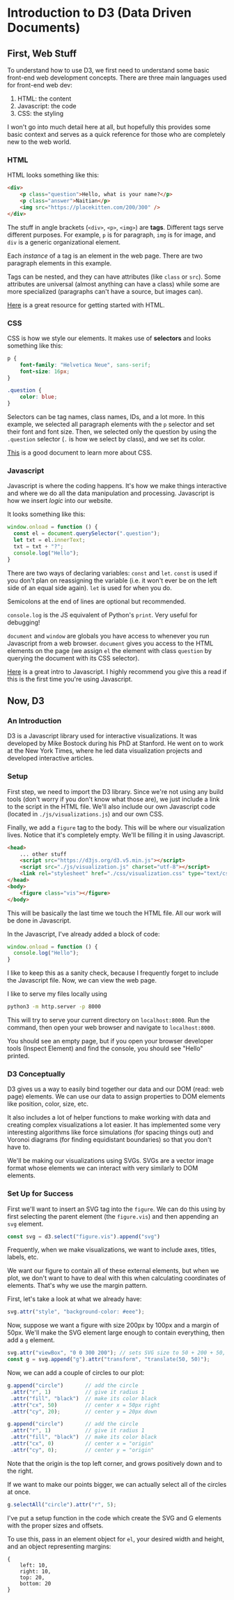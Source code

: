 # Introduction to D3 (Data Driven Documents)

## First, Web Stuff

To understand how to use D3, we first need to understand some basic front-end
web development concepts. There are three main languages used for front-end
web dev:

1. HTML: the content
2. Javascript: the code
3. CSS: the styling

I won't go into much detail here at all, but hopefully this provides some basic
context and serves as a quick reference for those who are completely new to the
web world.

### HTML

HTML looks something like this:

```html
<div>
    <p class="question">Hello, what is your name?</p>
    <p class="answer">Naitian</p>
    <img src="https://placekitten.com/200/300" />
</div>
```

The stuff in angle brackets (`<div>`, `<p>`, `<img>`) are **tags**. Different
tags serve different purposes. For example, `p` is for paragraph, `img` is for
image, and `div` is a generic organizational element.

Each *instance* of a tag is an element in the web page. There are two paragraph
elements in this example.

Tags can be nested, and they can have attributes (like `class` or `src`). Some
attributes are universal (almost anything can have a class) while some are more
specialized (paragraphs can't have a source, but images can).

[Here](https://developer.mozilla.org/en-US/docs/Learn/HTML/Introduction_to_HTML)
is a great resource for getting started with HTML.

### CSS

CSS is how we style our elements. It makes use of **selectors** and looks
something like this:
```css
p {
    font-family: "Helvetica Neue", sans-serif;
    font-size: 16px;
}

.question {
    color: blue;
}
```

Selectors can be tag names, class names, IDs, and a lot more. In this example,
we selected all paragraph elements with the `p` selector and set their font and
font size. Then, we selected only the question by using the `.question` selector
(`.` is how we select by class), and we set its color.

[This](https://developer.mozilla.org/en-US/docs/Learn/CSS) is a good document to
learn more about CSS.

### Javascript

Javascript is where the coding happens. It's how we make things interactive and
where we do all the data manipulation and processing. Javascript is how we
insert _logic_ into our website.

It looks something like this:
```js
window.onload = function () {
  const el = document.querySelector(".question");
  let txt = el.innerText;
  txt = txt + "?";
  console.log("Hello");
}
```

There are two ways of declaring variables: `const` and `let`. `const` is used
if you don't plan on reassigning the variable (i.e. it won't ever be on the left
side of an equal side again). `let` is used for when you do.

Semicolons at the end of lines are optional but recommended.

`console.log` is the JS equivalent of Python's `print`. Very useful for
debugging!

`document` and `window` are globals you have access to whenever you run
Javascript from a web browser. `document` gives you access to the HTML elements
on the page (we assign `el` the element with class `question` by querying the
document with its CSS selector).

[Here](https://developer.mozilla.org/en-US/docs/Learn/JavaScript) is a great
intro to Javascript. I highly recommend you give this a read if this is the
first time you're using Javascript.


## Now, D3

### An Introduction
D3 is a Javascript library used for interactive visualizations. It was developed
by Mike Bostock during his PhD at Stanford. He went on to work at the New York
Times, where he led data visualization projects and developed interactive
articles.

### Setup

First step, we need to import the D3 library. Since we're not using any build
tools (don't worry if you don't know what those are), we just include a link to
the script in the HTML file. We'll also include our own Javascript code (located
in `./js/visualizations.js`) and our own CSS.

Finally, we add a `figure` tag to the body. This will be where our visualization
lives. Notice that it's completely empty. We'll be filling it in using
Javascript.

```html
<head>
    ... other stuff
    <script src="https://d3js.org/d3.v5.min.js"></script>
    <script src="./js/visualization.js" charset="utf-8"></script>
    <link rel="stylesheet" href="./css/visualization.css" type="text/css" />
</head>
<body>
    <figure class="vis"></figure>
</body>
```

This will be basically the last time we touch the HTML file. All our work will
be done in Javascript.

In the Javascript, I've already added a block of code:
```js
window.onload = function () {
  console.log("Hello");
}
```
I like to keep this as a sanity check, because I frequently forget to include
the Javascript file. Now, we can view the web page.

I like to serve my files locally using
```sh
python3 -m http.server -p 8000
```
This will try to serve your current directory on `localhost:8000`. Run the
command, then open your web browser and navigate to `localhost:8000`.

You should see an empty page, but if you open your browser developer tools
(Inspect Element) and find the console, you should see "Hello" printed.

### D3 Conceptually

D3 gives us a way to easily bind together our data and our DOM (read: web page)
elements. We can use our data to assign properties to DOM elements like
position, color, size, etc.

It also includes a lot of helper functions to make working with data and
creating complex visualizations a lot easier. It has implemented some very
interesting algorithms like force simulations (for spacing things out) and
Voronoi diagrams (for finding equidistant boundaries) so that you don't have to.

We'll be making our visualizations using SVGs. SVGs are a vector image format
whose elements we can interact with very similarly to DOM elements.

### Set Up for Success

First we'll want to insert an SVG tag into the `figure`. We can do this using by
first selecting the parent element (the `figure.vis`) and then appending an
`svg` element.
```js
const svg = d3.select("figure.vis").append("svg")
```
Frequently, when we make visualizations, we want to include axes, titles,
labels, etc.

We want our figure to contain all of these external elements, but when we plot,
we don't want to have to deal with this when calculating coordinates of
elements. That's why we use the margin pattern.

First, let's take a look at what we already have:
```js
svg.attr("style", "background-color: #eee");
```
Now, suppose we want a figure with size 200px by 100px and a margin of 50px.
We'll make the SVG element large enough to contain everything, then add a `g`
element.
```js
svg.attr("viewBox", "0 0 300 200"); // sets SVG size to 50 + 200 + 50, 50 + 300 + 50
const g = svg.append("g").attr("transform", "translate(50, 50)");
```
Now, we can add a couple of circles to our plot:
```js
g.append("circle")       // add the circle
 .attr("r", 1)           // give it radius 1
 .attr("fill", "black")  // make its color black
 .attr("cx", 50)         // center x = 50px right
 .attr("cy", 20);        // center y = 20px down

g.append("circle")       // add the circle
 .attr("r", 1)           // give it radius 1
 .attr("fill", "black")  // make its color black
 .attr("cx", 0)          // center x = "origin"
 .attr("cy", 0);         // center y = "origin"
```
Note that the origin is the top left corner, and grows positively down and to
the right.

If we want to make our points bigger, we can actually select all of the circles
at once.
```js
g.selectAll("circle").attr("r", 5);
```
I've put a setup function in the code which create the SVG and G elements with
the proper sizes and offsets.

To use this, pass in an element object for `el`, your desired width and height,
and an object representing margins:
```
{
    left: 10,
    right: 10,
    top: 20,
    bottom: 20
}
```
